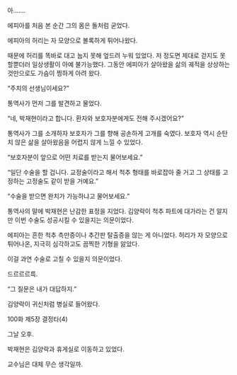 아…….

에피아를 처음 본 순간 그의 몸은 돌처럼 굳었다.

에피아의 허리는 자 모양으로 볼록하게 튀어나왔다.

때문에 허리를 똑바로 대고 눕지 못해 엎드려 누워 있었다. 저 정도면 제대로 걷지도 못할뿐더러 일상생활이 아예 불가능했다. 그동안 에피아가 살아왔을 삶의 궤적을 상상하는 것만으로도 가슴이 찡하게 아려 왔다.

“주치의 선생님이세요?”

통역사가 먼저 그를 발견하고 물었다.

“네, 박재현이라고 합니다. 환자와 보호자분에게도 전해 주시겠어요?”

통역사가 그를 소개하자 보호자가 그를 향해 공손하게 고개를 숙였다. 보호자 역시 순탄치 않은 삶을 살아왔음을 어렵지 않게 느낄 수 있었다.

“보호자분이 앞으로 어떤 치료를 받는지 물어보세요.”

“일단 수술을 할 겁니다. 교정술이라고 해서 척추 형태를 바로잡아 줄 거고 그 상태를 고정하는 고정술도 같이 받을 거예요.”

“수술을 받으면 완치가 가능하냐고 물어보세요.”

통역사의 말에 박재현은 난감한 표정을 지었다. 김양락이 척추 파트에 대가라는 건 알지만 이번 수술도 성공시킬 수 있을지는 의문이었다.

에피아는 흔한 척추 측만증이나 추간판 탈출증을 않는 게 아니었다. 허리가 자 모양으로 튀어나온, 지극히 심각하고도 끔찍한 기형을 앓았다.

이걸 과연 수술로 고칠 수 있을지 의문이었다.

드르르르륵.

“그 질문은 내가 대답하지.”

김양락이 귀신처럼 병실로 들어왔다.

100화 제5장 결정타(4)

그날 오후.

박재현은 김양락과 휴게실로 이동하고 있었다.

교수님은 대체 무슨 생각일까.